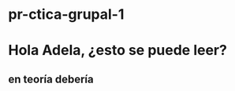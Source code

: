 # pr-ctica-grupal-1
<!DOCTYPE html>
<html lang="en">
<head>
    <meta charset="UTF-8">
    <meta name="viewport" content="width=device-width, initial-scale=1.0">
    <title>Document</title>
</head>
<body>
    <h1>Hola Adela, ¿esto se puede leer?</h1>
    <h2>en teoría debería</h2>
</body>
</html>
